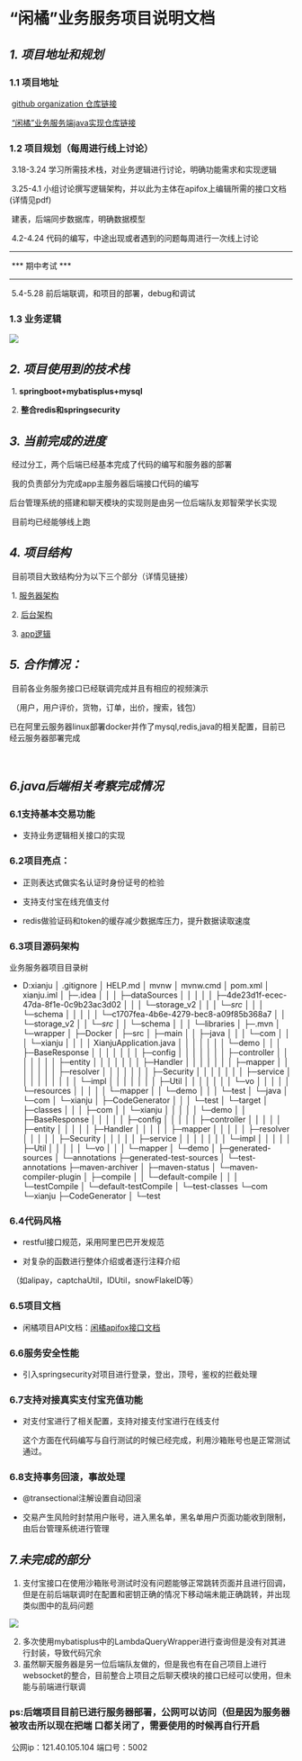#         				“闲橘”业务服务项目说明文档



## *1. 项目地址和规划*

###    	 1.1 项目地址

​                 [github organization 仓库链接](https://github.com/west2-xianju/XianJu.git)

​				[“闲橘”业务服务端java实现仓库链接](https://github.com/west2-xianju/XianJuService.git)

### 		1.2 项目规划（每周进行线上讨论）

​				3.18-3.24	学习所需技术栈，对业务逻辑进行讨论，明确功能需求和实现逻辑

​				3.25-4.1	 小组讨论撰写逻辑架构，并以此为主体在apifox上编辑所需的接口文档(详情见pdf)

​									建表，后端同步数据库，明确数据模型

​				4.2-4.24 	代码的编写，中途出现或者遇到的问题每周进行一次线上讨论

***

​																			*** 期中考试 ***

***

​				5.4-5.28	前后端联调，和项目的部署，debug和调试

### 1.3 业务逻辑

![](images/output.png)

## *2. 项目使用到的技术栈*

​												1.	**springboot+mybatisplus+mysql**

​												2.	**整合redis和springsecurity**



## *3. 当前完成的进度*

​			经过分工，两个后端已经基本完成了代码的编写和服务器的部署

​			我的负责部分为完成app主服务器后端接口代码的编写

​			后台管理系统的搭建和聊天模块的实现则是由另一位后端队友郑智荣学长实现

​			目前均已经能够线上跑



## *4. 项目结构*

​		目前项目大致结构分为以下三个部分（详情见链接）

​							1. [服务器架构](https://a92xfpz1s6.feishu.cn/mindnotes/Uh7vbVq3UmCZWgnGIJtcBbetnge)

​							2. [后台架构](https://a92xfpz1s6.feishu.cn/mindnotes/XitwbqvO6mUEHrn8h2xceKGsnEh)

​							3. [app逻辑](https://a92xfpz1s6.feishu.cn/mindnotes/Spuwbe0fqmYMQ2nk1UzcssrxnIg)																



## *5. 合作情况：*

​		目前各业务服务接口已经联调完成并且有相应的视频演示

​		（用户，用户评价，货物，订单，出价，搜索，钱包）

​		已在阿里云服务器linux部署docker并作了mysql,redis,java的相关配置，目前已经云服务器部署完成

​	

## *6.java后端相关考察完成情况*

### 6.1支持基本交易功能

- 支持业务逻辑相关接口的实现

### 6.2项目亮点：

- 正则表达式做实名认证时身份证号的检验

- 支持支付宝在线充值支付

- redis做验证码和token的缓存减少数据库压力，提升数据读取速度

### 6.3项目源码架构

业务服务器项目目录树

- D:xianju
  │  .gitignore
  │  HELP.md
  │  mvnw
  │  mvnw.cmd
  │  pom.xml
  │  xianju.iml
  │
  ├─.idea
  │  │
  │  ├─dataSources
  │  │  │
  │  │  ├─4de23d1f-ecec-47da-8f1e-0c9b23ac3d02
  │  │  │  └─storage_v2
  │  │  │      └─_src_
  │  │  │          └─schema
  │  │  │
  │  │  └─c1707fea-4b6e-4279-bec8-a09f85b368a7
  │  │      └─storage_v2
  │  │          └─_src_
  │  │              └─schema
  │  │
  │  └─libraries
  │
  ├─.mvn
  │  └─wrapper
  │
  ├─Docker
  │
  ├─src
  │  ├─main
  │  │  ├─java
  │  │  │  └─com
  │  │  │      └─xianju
  │  │  │          │  XianjuApplication.java
  │  │  │          │
  │  │  │          └─demo
  │  │  │              ├─BaseResponse
  │  │  │              │
  │  │  │              ├─config
  │  │  │              │
  │  │  │              ├─controller
  │  │  │              │
  │  │  │              ├─entity
  │  │  │              │
  │  │  │              ├─Handler
  │  │  │              │
  │  │  │              ├─mapper
  │  │  │              │
  │  │  │              ├─resolver
  │  │  │              │
  │  │  │              ├─Security
  │  │  │              │
  │  │  │              ├─service
  │  │  │              │  │
  │  │  │              │  └─impl
  │  │  │              │
  │  │  │              ├─Util
  │  │  │              │
  │  │  │              └─vo
  │  │  │
  │  │  └─resources
  │  │      │
  │  │      └─mapper
  │  │          └─demo
  │  │
  │  └─test
  │      └─java
  │          └─com
  │              └─xianju
  │                  ├─CodeGenerator
  │                  │
  │                  └─test
  │
  └─target
      │
      ├─classes
      │  │
      │  ├─com
      │  │  └─xianju
      │  │      │
      │  │      └─demo
      │  │          ├─BaseResponse
      │  │          │
      │  │          ├─config
      │  │          │
      │  │          ├─controller
      │  │          │
      │  │          ├─entity
      │  │          │
      │  │          ├─Handler
      │  │          │
      │  │          ├─mapper
      │  │          │
      │  │          ├─resolver
      │  │          │
      │  │          ├─Security
      │  │          │
      │  │          ├─service
      │  │          │  │
      │  │          │  └─impl
      │  │          │
      │  │          ├─Util
      │  │          │
      │  │          └─vo
      │  │
      │  └─mapper
      │      └─demo
      │
      ├─generated-sources
      │  └─annotations
      ├─generated-test-sources
      │  └─test-annotations
      ├─maven-archiver
      │
      ├─maven-status
      │  └─maven-compiler-plugin
      │      ├─compile
      │      │  └─default-compile
      │      │
      │      └─testCompile
      │          └─default-testCompile
      │
      └─test-classes
          └─com
              └─xianju
                  ├─CodeGenerator
                  │
                  └─test



### 6.4代码风格

- restful接口规范，采用阿里巴巴开发规范

- 对复杂的函数进行整体介绍或者逐行注释介绍

​    （如alipay，captchaUtil，IDUtil，snowFlakeID等）

### 6.5项目文档

- 闲橘项目API文档：[闲橘apifox接口文档](https://apifox.com/apidoc/shared-75b228ec-c55b-4115-84c1-9dbcdb11ed5b)

### 6.6服务安全性能

- 引入springsecurity对项目进行登录，登出，顶号，鉴权的拦截处理

### 6.7支持对接真实支付宝充值功能

- 对支付宝进行了相关配置，支持对接支付宝进行在线支付

  这个方面在代码编写与自行测试的时候已经完成，利用沙箱账号也是正常测试通过。

### 6.8支持事务回滚，事故处理

- @transectional注解设置自动回滚

- 交易产生风险时封禁用户账号，进入黑名单，黑名单用户页面功能收到限制，由后台管理系统进行管理



## *7.未完成的部分*

1. 支付宝接口在使用沙箱账号测试时没有问题能够正常跳转页面并且进行回调，但是在前后端联调时在配置和密钥正确的情况下移动端未能正确跳转，并出现类似图中的乱码问题

![](images/]~@N40JGZHK{OA@{HVU}HJR.png)

2. 多次使用mybatisplus中的LambdaQueryWrapper进行查询但是没有对其进行封装，导致代码冗余
3. 虽然聊天服务器是另一位后端队友做的，但是我也有在自己项目上进行websocket的整合，目前整合上项目之后聊天模块的接口已经可以使用，但未能与前端进行联调



### 	ps:后端项目目前已进行服务器部署，公网可以访问（但是因为服务器被攻击所以现在把端	口都关闭了，需要使用的时候再自行开启

​							公网ip：121.40.105.104			端口号：5002

